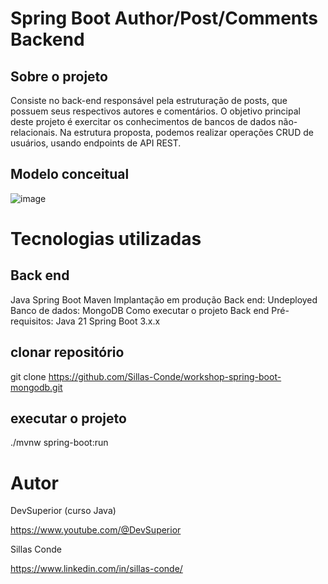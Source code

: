 # Spring Boot Author/Post/Comments Backend

## Sobre o projeto
Consiste no back-end responsável pela estruturação de posts, que possuem seus respectivos autores e comentários. O objetivo principal deste projeto é exercitar os conhecimentos de bancos de dados não-relacionais. 
Na estrutura proposta, podemos realizar operações CRUD de usuários, usando endpoints de API REST.

## Modelo conceitual
![image](https://github.com/Sillas-Conde/workshop-spring-boot-mongodb/assets/70293259/093d9969-b518-4800-86bf-b624e5a2c36b)


# Tecnologias utilizadas
## Back end
Java
Spring Boot
Maven
Implantação em produção
Back end: Undeployed
Banco de dados: MongoDB
Como executar o projeto
Back end
Pré-requisitos: Java 21
Spring Boot 3.x.x

## clonar repositório
git clone https://github.com/Sillas-Conde/workshop-spring-boot-mongodb.git

## executar o projeto
./mvnw spring-boot:run

# Autor
DevSuperior (curso Java)

https://www.youtube.com/@DevSuperior

Sillas Conde

https://www.linkedin.com/in/sillas-conde/
